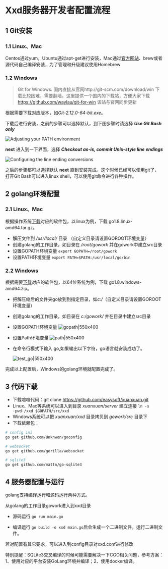 # Xxd服务器开发者配置流程
## 1 Git安装
### 1.1 Linux、Mac
Centos通过yum，Ubuntu通过apt-get进行安装，Mac通过[官方网站](https://git-scm.com/downloads)、brew或者源代码自己编译安装，为了管理和升级建议使用Homebrew

### 1.2 Windows
>Git for Windows. 国内直接从官网http://git-scm.com/download/win 下载比较困难，需要翻墙。这里提供一个国内的下载站，方便大家下载 https://github.com/waylau/git-for-win 该站与官网同步更新

根据需要下载对应版本，如*Git-2.12.0-64-bit.exe*。

下载后进行安装，之前的步骤可以选择默认，到下图步骤时请选择 ***Use Git Bash only***

![Adjusting your PATH environment](https://raw.githubusercontent.com/easysoft/xuanxuan/master/doc/img/xxd-developer/use-git-bash-onlg.jpg)

**next** 进入到一下界面，选择 ***Checkout as-is, commit Unix-style line endings***

![Configuring the line ending conversions](https://raw.githubusercontent.com/easysoft/xuanxuan/master/doc/img/xxd-developer/unix-style.jpg)

之后的步骤都可以选择默认 **next** 直到安装完成。这个时候已经可以使用git了， 打开Git Bash可以进入linux shell，可以使用git命令进行各种操作。

## 2 golang环境配置
### 2.1 Linux、Mac
根据操作系统[下载](http://www.golangtc.com/download)对应的软件包，以linux为例，下载 go1.8.linux-amd64.tar.gz。

* 解压文件到 */usr/local/* 目录 （自定义目录请设置GOROOT环境变量）
* 创建golang的工作目录，如目录在 */root/gowork* 并在gowork中建立src目录
* 设置GOPATH环境变量 `export GOPATH=/root/gowork`
* 设置PATH环境变量 `export PATH=$PATH:/usr/local/go/bin`

### 2.2 Windows
根据需要[下载](http://www.golangtc.com/download)对应的软件包，以64位系统为例，下载 go1.8.windows-amd64.zip。

* 把解压缩后的文件夹go放到到指定目录，如*c:/*（自定义目录请设置GOROOT环境变量）

* 创建golang的工作目录，如目录在 *c:/gowork/* 并在目录中建立src目录

* 设置GOPATH环境变量
   ![gopath|550x400](https://raw.githubusercontent.com/easysoft/xuanxuan/master/doc/img/xxd-developer/gopath.png)

* 设置Path环境变量
   ![path|550x400](https://raw.githubusercontent.com/easysoft/xuanxuan/master/doc/img/xxd-developer/path.png)

* 在命令行模式下输入 go,如果输出以下字符，go语言就安装成功了。

   ![test_go|550x400](https://raw.githubusercontent.com/easysoft/xuanxuan/master/doc/img/xxd-developer/test-go.png)

完成以上配置后，Windows的golang环境就配置完成了。

## 3 代码下载
* 下载喧喧代码：git clone https://github.com/easysoft/xuanxuan.git 
* Linux、Mac等系统可以进入到目录 *xuanxuan/server* 建立连接 `ln -s  ·pwd·/xxd $GOPATH/src/xxd`
* Windows系统可以把 *xuanxuan/xxd* 目录拷贝到 *gowork/src* 目录下
* 下载依赖包：
```bash
# config ini
go get github.com/Unknwon/goconfig

# websocket
go get github.com/gorilla/websocket

# sqlite3
go get github.com/mattn/go-sqlite3
```

## 4 服务器配置与运行
golang支持编译运行和源码运行两种方式。

从golang的工作目录gowork进入到xxd目录

* 源码运行 `go run main.go`

* 编译运行 `go build -o xxd main.go`后会生成一个二进制文件，运行二进制文件。

若对配置有其它要求，可以进入到config目录对xxd.conf进行修改

特别提醒：SQLite3交叉编译的时候可能需要解决一下CGO相关问题，参考方案：1、使用对应的平台安装GoLang环境并编译；2、使用docker编译。
